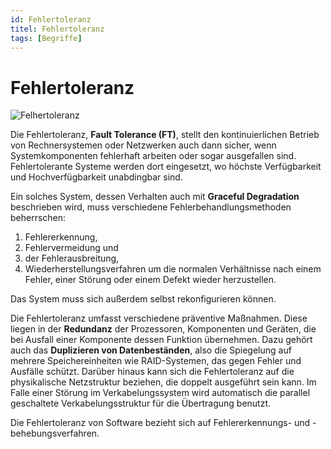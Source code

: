 ```yaml
---
id: Fehlertoleranz
titel: Fehlertoleranz
tags: [Begriffe]
---
```


# Fehlertoleranz

![Felhertoleranz](/img/Massnahmen-fuer-die-Fehlertoleranz.png)

Die Fehlertoleranz, **Fault Tolerance (FT)**, stellt den kontinuierlichen Betrieb von Rechnersystemen oder Netzwerken auch dann sicher, wenn Systemkomponenten fehlerhaft arbeiten oder sogar ausgefallen sind. Fehlertolerante Systeme werden dort eingesetzt, wo höchste Verfügbarkeit und Hochverfügbarkeit unabdingbar sind. 

Ein solches System, dessen Verhalten auch mit **Graceful Degradation** beschrieben wird, muss verschiedene Fehlerbehandlungsmethoden beherrschen: 

1. Fehlererkennung, 
2. Fehlervermeidung und 
3. der Fehlerausbreitung, 
4. Wiederherstellungsverfahren um die normalen Verhältnisse nach einem Fehler, einer Störung oder einem Defekt wieder herzustellen. 

Das System muss sich außerdem selbst rekonfigurieren können. 

Die Fehlertoleranz umfasst verschiedene präventive Maßnahmen. Diese liegen in der **Redundanz** der Prozessoren, Komponenten und Geräten, die bei Ausfall einer Komponente dessen Funktion übernehmen. Dazu gehört auch das **Duplizieren von Datenbeständen**, also die Spiegelung auf mehrere Speichereinheiten wie RAID-Systemen, das gegen Fehler und Ausfälle schützt. Darüber hinaus kann sich die Fehlertoleranz auf die physikalische Netzstruktur beziehen, die doppelt ausgeführt sein kann. Im Falle einer Störung im Verkabelungssystem wird automatisch die parallel geschaltete Verkabelungsstruktur für die Übertragung benutzt.

Die Fehlertoleranz von Software bezieht sich auf Fehlererkennungs- und -behebungsverfahren.

